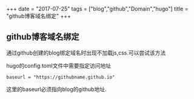 +++
date = "2017-07-25"
tags = ["blog","github","Domain","hugo"]
title = "github博客域名绑定"
+++

## github博客域名绑定
通过github创建的blog绑定域名时出现不加载js,css.可以尝试该方法

hugo的config.toml文件中需要指定访问地址

```
baseurl = "https://githubname.github.io"
```
这里的baseurl必须指向blog的github地址.
